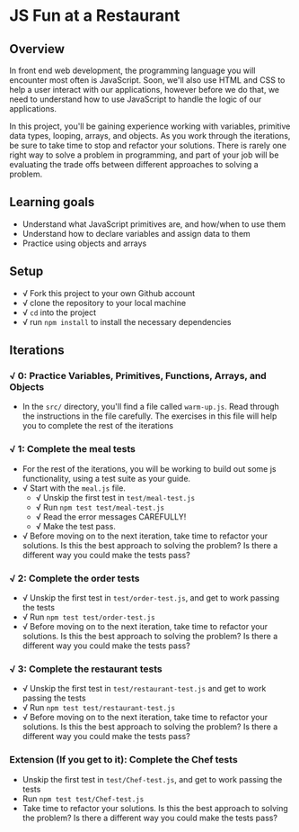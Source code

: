 # JS Fun at a Restaurant

## Overview

In front end web development, the programming language you will encounter most
often is JavaScript. Soon, we'll also use HTML and CSS to help a user interact
with our applications, however before we do that, we need to understand how to
use JavaScript to handle the logic of our applications.

In this project, you'll be gaining experience working with variables, primitive
data types, looping, arrays, and objects. As you work through the
iterations, be sure to take time to stop and refactor your solutions. There is
rarely one right way to solve a problem in programming, and part of your job
will be evaluating the trade offs between different approaches to solving a
problem.

## Learning goals

  - Understand what JavaScript primitives are, and how/when to use them
  - Understand how to declare variables and assign data to them
  - Practice using objects and arrays

## Setup

  - √ Fork this project to your own Github account
  - √ clone the repository to your local machine
  - √ `cd` into the project
  - √ run `npm install` to install the necessary dependencies

## Iterations

### √ 0: Practice Variables, Primitives, Functions, Arrays, and Objects
  - In the `src/` directory, you'll find a file called `warm-up.js`. Read
    through the instructions in the file carefully. The exercises in this file
    will help you to complete the rest of the iterations  

### √ 1: Complete the **meal** tests
  - For the rest of the iterations, you will be working to build out some
    js functionality, using a test suite as your guide.  
  - √ Start with the `meal.js` file.  
    - √ Unskip the first test in `test/meal-test.js`
    - √ Run `npm test test/meal-test.js`  
    - √ Read the error messages CAREFULLY!  
    - √ Make the test pass.
  - √ Before moving on to the next iteration, take time to refactor your
    solutions. Is this the best approach to solving the problem? Is there a
    different way you could make the tests pass?  

### √ 2: Complete the **order** tests
  - √ Unskip the first test in `test/order-test.js`, and get to work passing the tests
  - √ Run `npm test test/order-test.js`
  - √ Before moving on to the next iteration, take time to refactor your
    solutions. Is this the best approach to solving the problem? Is there a
    different way you could make the tests pass?  

### √ 3: Complete the **restaurant** tests
  - √ Unskip the first test in `test/restaurant-test.js` and get to work passing the tests
  - √ Run `npm test test/restaurant-test.js`  
  - √ Before moving on to the next iteration, take time to refactor your
    solutions. Is this the best approach to solving the problem? Is there a
    different way you could make the tests pass?  

### Extension (If you get to it): Complete the **Chef** tests
  - Unskip the first test in `test/Chef-test.js`, and get to work passing the tests
  - Run `npm test test/Chef-test.js`
  - Take time to refactor your solutions. Is this the best approach to solving the problem?
    Is there a different way you could make the tests pass?  
